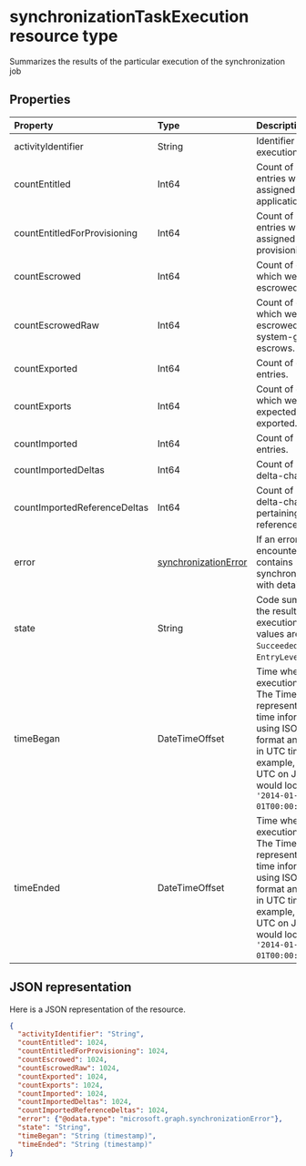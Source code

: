 # synchronizationTaskExecution resource type

Summarizes the results of the particular execution of the synchronization job

## Properties
| Property	   | Type	|Description|
|:---------------|:--------|:----------|
|activityIdentifier           |String |Identifier of the job execution.|
|countEntitled                |Int64  |Count of processed entries which were assigned for this application.|
|countEntitledForProvisioning |Int64  |Count of processed entries which were assigned for provisioning.|
|countEscrowed                |Int64  |Count of entries which were escrowed (errors).|
|countEscrowedRaw             |Int64  |Count of entries which were escrowed, including system-generated escrows.|
|countExported                |Int64  |Count of exported entries.|
|countExports                 |Int64  |Count of entries which were expected to be exported.|
|countImported                |Int64  |Count of imported entries.|
|countImportedDeltas          |Int64  |Count of imported delta-changes.|
|countImportedReferenceDeltas |Int64  |Count of imported delta-changes pertaining to reference changes.|
|error                        |[synchronizationError](synchronization_synchronizationerror.md)|If an error was encountered, contains synchronizationError with details.|
|state                        |String |Code summarizing the result of this execution. Possible values are: `Succeeded`, `Failed`, `EntryLevelErrors`.|
|timeBegan                    |DateTimeOffset|Time when this job execution began. The Timestamp type represents date and time information using ISO 8601 format and is always in UTC time. For example, midnight UTC on Jan 1, 2014 would look like this: `'2014-01-01T00:00:00Z'`.|
|timeEnded                    |DateTimeOffset|Time when this job execution ended. The Timestamp type represents date and time information using ISO 8601 format and is always in UTC time. For example, midnight UTC on Jan 1, 2014 would look like this: `'2014-01-01T00:00:00Z'`.|

## JSON representation

Here is a JSON representation of the resource.

<!-- {
  "blockType": "resource",
  "optionalProperties": [

  ],
  "@odata.type": "microsoft.graph.synchronizationTaskExecution"
}-->

```json
{
  "activityIdentifier": "String",
  "countEntitled": 1024,
  "countEntitledForProvisioning": 1024,
  "countEscrowed": 1024,
  "countEscrowedRaw": 1024,
  "countExported": 1024,
  "countExports": 1024,
  "countImported": 1024,
  "countImportedDeltas": 1024,
  "countImportedReferenceDeltas": 1024,
  "error": {"@odata.type": "microsoft.graph.synchronizationError"},
  "state": "String",
  "timeBegan": "String (timestamp)",
  "timeEnded": "String (timestamp)"
}

```

<!-- uuid: 8fcb5dbc-d5aa-4681-8e31-b001d5168d79
2015-10-25 14:57:30 UTC -->
<!-- {
  "type": "#page.annotation",
  "description": "synchronizationTaskExecution resource",
  "keywords": "",
  "section": "documentation",
  "tocPath": ""
}-->